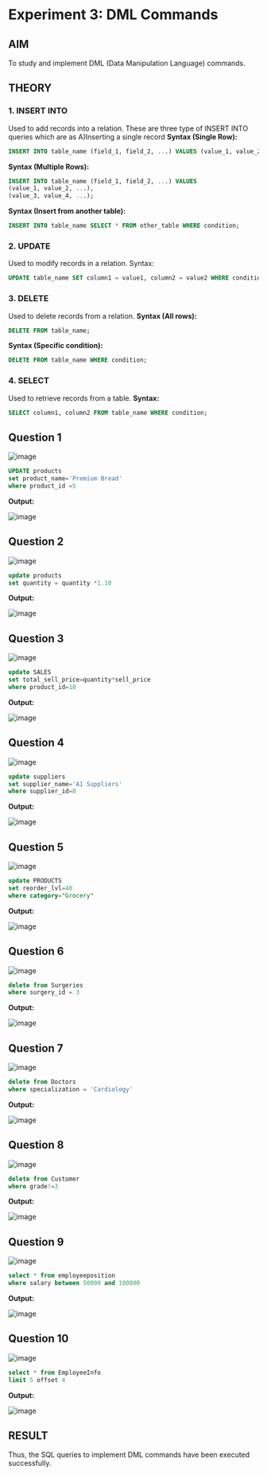 # Experiment 3: DML Commands

## AIM
To study and implement DML (Data Manipulation Language) commands.

## THEORY

### 1. INSERT INTO
Used to add records into a relation.
These are three type of INSERT INTO queries which are as
A)Inserting a single record
**Syntax (Single Row):**
```sql
INSERT INTO table_name (field_1, field_2, ...) VALUES (value_1, value_2, ...);
```
**Syntax (Multiple Rows):**
```sql
INSERT INTO table_name (field_1, field_2, ...) VALUES
(value_1, value_2, ...),
(value_3, value_4, ...);
```
**Syntax (Insert from another table):**
```sql
INSERT INTO table_name SELECT * FROM other_table WHERE condition;
```
### 2. UPDATE
Used to modify records in a relation.
Syntax:
```sql
UPDATE table_name SET column1 = value1, column2 = value2 WHERE condition;
```
### 3. DELETE
Used to delete records from a relation.
**Syntax (All rows):**
```sql
DELETE FROM table_name;
```
**Syntax (Specific condition):**
```sql
DELETE FROM table_name WHERE condition;
```
### 4. SELECT
Used to retrieve records from a table.
**Syntax:**
```sql
SELECT column1, column2 FROM table_name WHERE condition;
```

**Question 1**
--
![image](https://github.com/user-attachments/assets/1d5923d0-1ddd-46ea-869f-1b7248ff2417)


```sql
UPDATE products
set product_name='Premium Bread'
where product_id =5
```

**Output:**

![image](https://github.com/user-attachments/assets/9e4baf63-8af6-40f9-8715-ac39efd17a06)


**Question 2**
---
![image](https://github.com/user-attachments/assets/9ecb40e9-c77a-429e-88f5-5c2c6f623a3f)


```sql
update products
set quantity = quantity *1.10
```

**Output:**

![image](https://github.com/user-attachments/assets/9e2bd31c-c2c9-4503-9e3a-98e6843a55b4)


**Question 3**
---
![image](https://github.com/user-attachments/assets/d6699c4a-ef94-404b-9e80-e0a4d641b894)


```sql
update SALES
set total_sell_price=quantity*sell_price
where product_id=10
```

**Output:**

![image](https://github.com/user-attachments/assets/f778c94c-fdbb-4204-b5af-8f365fdecc93)


**Question 4**
---
![image](https://github.com/user-attachments/assets/540aac5b-838a-4d9c-81ba-d391f640ce38)

```sql
update suppliers
set supplier_name='A1 Suppliers'
where supplier_id=8
```

**Output:**

![image](https://github.com/user-attachments/assets/4c1b9aa7-5b39-4c21-b64d-0995c62f8f25)

**Question 5**
---
![image](https://github.com/user-attachments/assets/5b931500-0d0a-49c5-840f-fccb41cc6527)


```sql
update PRODUCTS
set reorder_lvl=40
where category="Grocery"
```

**Output:**

![image](https://github.com/user-attachments/assets/623a7916-4826-4a21-877b-c71f1b3c53db)

**Question 6**
---
![image](https://github.com/user-attachments/assets/0d32b081-cc1b-49fa-bd5c-4f80850d88d5)


```sql
delete from Surgeries
where surgery_id = 3

```

**Output:**

![image](https://github.com/user-attachments/assets/e7cb2140-ed37-409f-9080-ec39708714bc)


**Question 7**
---
![image](https://github.com/user-attachments/assets/6509dd96-7a21-456d-b811-f14feeb2d80a)


```sql
delete from Doctors
where specialization = 'Cardiology'
```

**Output:**

![image](https://github.com/user-attachments/assets/50d2f4fa-b8d9-4216-b490-31b3d7128f6c)


**Question 8**
---
![image](https://github.com/user-attachments/assets/0c829cb3-9b5d-4ef6-ac16-50f053102a6c)


```sql
delete from Customer
where grade!=3
```

**Output:**

![image](https://github.com/user-attachments/assets/c3e4d933-418c-4830-903d-2e35e3460f8b)


**Question 9**
---
![image](https://github.com/user-attachments/assets/00d532d0-0be9-4df1-a043-b9623f51b0e2)

```sql
select * from employeeposition
where salary between 50000 and 100000
```

**Output:**

![image](https://github.com/user-attachments/assets/15036e91-09f1-4265-adc2-864292ec4b94)


**Question 10**
---
![image](https://github.com/user-attachments/assets/ddbacac3-6241-4aba-a934-1feeb6ddefde)


```sql
select * from EmployeeInfo
limit 5 offset 4
```

**Output:**

![image](https://github.com/user-attachments/assets/01dbda25-782a-4c1e-8089-f2355ca35611)


## RESULT
Thus, the SQL queries to implement DML commands have been executed successfully.
